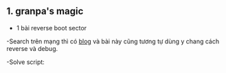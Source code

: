 ## 1. granpa's magic

- 1 bài reverse boot sector

-Search trên mạng thì có [blog](https://teamrocketist.github.io/2018/10/11/Reverse-InCTF-2018-load3r/) và bài này cũng tương tự dùng y chang cách reverse và debug.

-Solve script:

```python

